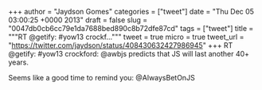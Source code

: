 
+++
author = "Jaydson Gomes"
categories = ["tweet"]
date = "Thu Dec 05 03:00:25 +0000 2013"
draft = false
slug = "0047db0cb6cc79e1da7688bed890c8b72dfe87cd"
tags = ["tweet"]
title = """RT @getify: #yow13 crockf..."""
tweet = true
micro = true
tweet_url = "https://twitter.com/jaydson/status/408430632427986945"
+++
RT @getify: #yow13 crockford: @awbjs predicts that JS will last another 40+ years.

Seems like a good time to remind you: @AlwaysBetOnJS
